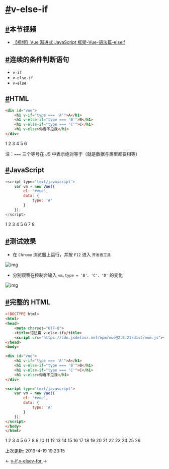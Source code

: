 # [#](https://funtl.com/zh/vue/v-else-if.html#v-else-if)v-else-if

## [#](https://funtl.com/zh/vue/v-else-if.html#本节视频)本节视频

- [【视频】Vue 渐进式 JavaScript 框架-Vue-语法篇-elseif](https://www.bilibili.com/video/av43628537/)

## [#](https://funtl.com/zh/vue/v-else-if.html#连续的条件判断语句)连续的条件判断语句

- `v-if`
- `v-else-if`
- `v-else`

## [#](https://funtl.com/zh/vue/v-else-if.html#html)HTML

```html
<div id="vue">
    <h1 v-if="type === 'A'">A</h1>
    <h1 v-else-if="type === 'B'">B</h1>
    <h1 v-else-if="type === 'C'">C</h1>
    <h1 v-else>你看不见我</h1>
</div>
```

1
2
3
4
5
6

注：`===` 三个等号在 JS 中表示绝对等于（就是数据与类型都要相等）

## [#](https://funtl.com/zh/vue/v-else-if.html#javascript)JavaScript

```javascript
<script type="text/javascript">
    var vm = new Vue({
        el: '#vue',
        data: {
            type: 'A'
        }
    });
</script>
```

1
2
3
4
5
6
7
8

## [#](https://funtl.com/zh/vue/v-else-if.html#测试效果)测试效果

- 在 `Chrome` 浏览器上运行，并按 `F12` 进入 `开发者工具`

![img](https://funtl.com/assets/Lusifer_20181218034852.png)

- 分别观察在控制台输入 `vm.type = 'B'、'C'、'D'` 的变化

![img](https://funtl.com/assets/Lusifer_20181218035036.png)

## [#](https://funtl.com/zh/vue/v-else-if.html#完整的-html)完整的 HTML

```html
<!DOCTYPE html>
<html>
<head>
    <meta charset="UTF-8">
    <title>语法篇 v-else-if</title>
    <script src="https://cdn.jsdelivr.net/npm/vue@2.5.21/dist/vue.js"></script>
</head>
<body>

<div id="vue">
    <h1 v-if="type === 'A'">A</h1>
    <h1 v-else-if="type === 'B'">B</h1>
    <h1 v-else-if="type === 'C'">C</h1>
    <h1 v-else>你看不见我</h1>
</div>

<script type="text/javascript">
    var vm = new Vue({
        el: '#vue',
        data: {
            type: 'A'
        }
    });
</script>
</body>
</html>
```

1
2
3
4
5
6
7
8
9
10
11
12
13
14
15
16
17
18
19
20
21
22
23
24
25
26

上次更新: 2019-4-19 19:23:15

← [v-if,v-else](https://funtl.com/zh/vue/v-if-v-else.html)[v-for ](https://funtl.com/zh/vue/v-for.html)→
